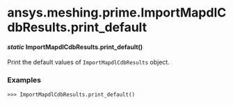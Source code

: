 <a id="ansys-meshing-prime-importmapdlcdbresults-print-default"></a>

# ansys.meshing.prime.ImportMapdlCdbResults.print_default

<a id="ansys.meshing.prime.ImportMapdlCdbResults.print_default"></a>

#### *static* ImportMapdlCdbResults.print_default()

Print the default values of `ImportMapdlCdbResults` object.

### Examples

```pycon
>>> ImportMapdlCdbResults.print_default()
```

<!-- !! processed by numpydoc !! -->
